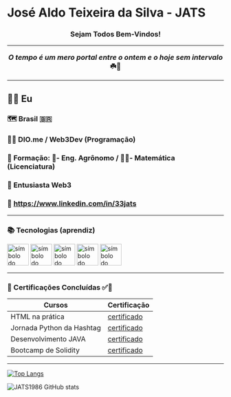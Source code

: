# José Aldo Teixeira da Silva - JATS

<h3 style="text-align: center;">Sejam Todos Bem-Vindos!</3>

---

<p><em>O tempo é um mero portal entre o ontem e o hoje sem intervalo</em> ☘️🤞</p>

---

## 👨‍💻 Eu

### 🗺 Brasil 🇧🇷

### 👨‍🎓 DIO.me / Web3Dev (Programação)

### 🏫 Formação: 🌱- Eng. Agrônomo / 👨‍🏫- Matemática (Licenciatura)

### 🚀 Entusiasta Web3

### 🔗 https://www.linkedin.com/in/33jats

--- 

### 📚 Tecnologias (aprendiz)

<img src="https://cdn.jsdelivr.net/gh/devicons/devicon@latest/icons/html5/html5-original.svg" alt="símbolo do HTML" width="50px"/> <img src="https://cdn.jsdelivr.net/gh/devicons/devicon@latest/icons/python/python-original.svg" alt="símbolo do Python" width="50px"/> <img src="https://cdn.jsdelivr.net/gh/devicons/devicon@latest/icons/java/java-original.svg" alt="símbolo do JAVA" width="50px"/> <img src="https://cdn.jsdelivr.net/gh/devicons/devicon@latest/icons/rust/rust-original.svg" alt="símbolo do Rust" width="50px"/> <img src="https://cdn.jsdelivr.net/gh/devicons/devicon@latest/icons/solidity/solidity-original.svg" alt="símbolo do Solidity" width="50px"/>

---

### 🔖 Certificações Concluídas ✅👣

| Cursos | Certificação|
| ------ | ----------- |
| HTML na prática | [certificado](https://www.dio.me/certificate/20E83CC7/share) |
| Jornada Python da Hashtag | [certificado](https://www.linkedin.com/posts/33jats_participa%C3%A7%C3%A3o-na-jornada-python-da-hashtag-activity-7196337741561769984-pQW5?utm_source=share&utm_medium=member_desktop) |
| Desenvolvimento JAVA | [certificado](https://www.dio.me/certificate/VNXAAGY9/share) |
| Bootcamp de Solidity | [certificado](https://www.linkedin.com/posts/33jats_certifica%C3%A7%C3%A3o-bootcamp-de-solidity-da-empresa-activity-7072046339311775744-teXE?utm_source=share&utm_medium=member_desktop) |

---

[![Top Langs](https://github-readme-stats.vercel.app/api/top-langs/?username=JATS1986&layout=donut-vertical)](https://github.com/JATS1986/github-readme-stats)

![JATS1986 GitHub stats](https://github-readme-stats.vercel.app/api?username=JATS1986&show_icons=true&theme=radical)
